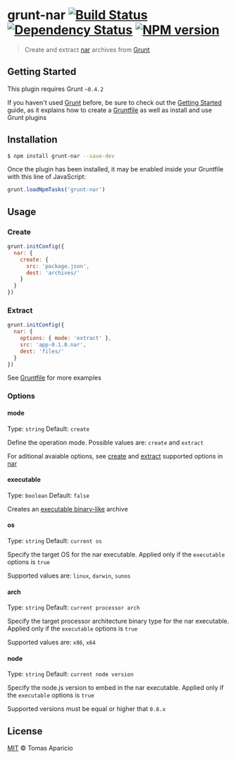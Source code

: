 # grunt-nar [![Build Status](https://travis-ci.org/h2non/grunt-nar.svg?branch=master)][travis] [![Dependency Status](https://gemnasium.com/h2non/grunt-nar.png)][gemnasium] [![NPM version](https://badge.fury.io/js/grunt-nar.png)][npm]

> Create and extract [nar][nar] archives from [Grunt][grunt]

## Getting Started

This plugin requires Grunt `~0.4.2`

If you haven't used [Grunt](http://gruntjs.com/) before, be sure to check out 
the [Getting Started](http://gruntjs.com/getting-started) guide, as it explains 
how to create a [Gruntfile](http://gruntjs.com/sample-gruntfile) as well as install and use Grunt plugins

## Installation

```bash
$ npm install grunt-nar --save-dev
```

Once the plugin has been installed, it may be enabled 
inside your Gruntfile with this line of JavaScript:

```js
grunt.loadNpmTasks('grunt-nar')
```

## Usage

### Create

```js
grunt.initConfig({
  nar: {
    create: {
      src: 'package.json',
      dest: 'archives/'
    }
  }
})
```

### Extract

```js
grunt.initConfig({
  nar: {
    options: { mode: 'extract' },
    src: 'app-0.1.0.nar',
    dest: 'files/'
  }
})
```

See [Gruntfile][example] for more examples
 
### Options

#### mode 
Type: `string` Default: `create`

Define the operation mode. Possible values are: `create` and `extract`

For aditional avaiable options, see [create][create-options] 
and [extract][extract-options] supported options in [nar][nar]

#### executable
Type: `boolean` Default: `false`

Creates an [executable binary-like](https://github.com/h2non/nar#executables) archive

#### os
Type: `string` Default: `current os`

Specify the target OS for the nar executable. 
Applied only if the `executable` options is `true`

Supported values are: `linux`, `darwin`, `sunos`

#### arch
Type: `string` Default: `current processor arch`

Specify the target processor architecture binary type for the nar executable. 
Applied only if the `executable` options is `true`

Supported values are: `x86`, `x64`

#### node
Type: `string` Default: `current node version`

Specify the node.js version to embed in the nar executable. 
Applied only if the `executable` options is `true`

Supported versions must be equal or higher that `0.8.x`

## License

[MIT](http://opensource.org/licenses/MIT) © Tomas Aparicio

[nar]: https://github.com/h2non/nar
[travis]: https://travis-ci.org/h2non/grunt-nar
[gemnasium]: https://gemnasium.com/h2non/grunt-nar
[npm]: http://npmjs.org/package/grunt-nar
[grunt]: http://gruntjs.com
[example]: https://github.com/h2non/grunt-nar/blob/master/Gruntfile.coffee
[create-options]: https://github.com/h2non/nar#narcreateoptions
[extract-options]: https://github.com/h2non/nar#narextractoptions
